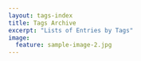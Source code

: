 ```yaml
---
layout: tags-index
title: Tags Archive
excerpt: "Lists of Entries by Tags"
image:
  feature: sample-image-2.jpg
---
```

